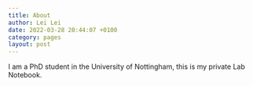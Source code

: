 ```yaml
---
title: About
author: Lei Lei
date: 2022-03-28 20:44:07 +0100
category: pages
layout: post
---
```


I am a PhD student in the University of Nottingham, this is my private Lab Notebook.
